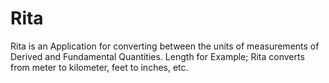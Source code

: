 # Rita
Rita is an Application for converting between the units of measurements of Derived and Fundamental Quantities. Length for Example; Rita converts from meter to kilometer, feet to inches, etc. 
